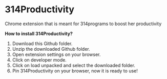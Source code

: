 # 314Productivity
 Chrome extension that is meant for 314programs to boost her productivity


**How to install 314Productivity?**
1. Download this Github folder.
2. Unzip the downloaded Github folder.
3. Open extension settings on your browser.
4. Click on developer mode.
5. Click on load unpacked and select the downloaded folder.
6. Pin 314Productivity on your browser, now it is ready to use!
